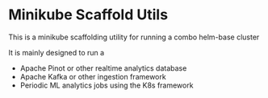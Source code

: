 Minikube Scaffold Utils
===

This is a minikube scaffolding utility for running 
a combo helm-base cluster

It is mainly designed to run a 
- Apache Pinot or other realtime analytics database 
- Apache Kafka or other ingestion framework
- Periodic ML analytics jobs using the K8s framework


